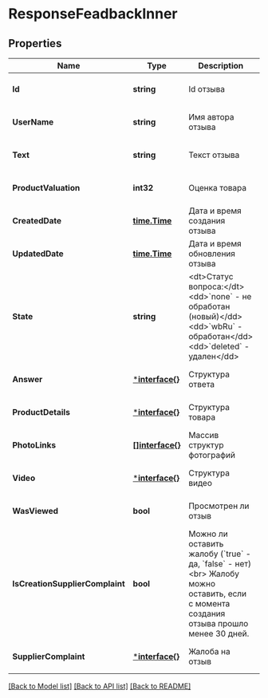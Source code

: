 # ResponseFeadbackInner

## Properties
Name | Type | Description | Notes
------------ | ------------- | ------------- | -------------
**Id** | **string** | Id отзыва | [optional] [default to null]
**UserName** | **string** | Имя автора отзыва | [optional] [default to null]
**Text** | **string** | Текст отзыва | [optional] [default to null]
**ProductValuation** | **int32** | Оценка товара | [optional] [default to null]
**CreatedDate** | [**time.Time**](time.Time.md) | Дата и время создания отзыва | [optional] [default to null]
**UpdatedDate** | [**time.Time**](time.Time.md) | Дата и время обновления отзыва | [optional] [default to null]
**State** | **string** | &lt;dt&gt;Статус вопроса:&lt;/dt&gt; &lt;dd&gt;&#x60;none&#x60; - не обработан (новый)&lt;/dd&gt; &lt;dd&gt;&#x60;wbRu&#x60; - обработан&lt;/dd&gt; &lt;dd&gt;&#x60;deleted&#x60; - удален&lt;/dd&gt;  | [optional] [default to null]
**Answer** | [***interface{}**](interface{}.md) | Структура ответа | [optional] [default to null]
**ProductDetails** | [***interface{}**](interface{}.md) | Структура товара | [optional] [default to null]
**PhotoLinks** | [**[]interface{}**](interface{}.md) | Массив структур фотографий | [optional] [default to null]
**Video** | [***interface{}**](interface{}.md) | Структура видео | [optional] [default to null]
**WasViewed** | **bool** | Просмотрен ли отзыв | [optional] [default to null]
**IsCreationSupplierComplaint** | **bool** | Можно ли оставить жалобу (&#x60;true&#x60; - да, &#x60;false&#x60; - нет) &lt;br&gt; Жалобу можно оставить, если с момента создания отзыва прошло менее 30 дней.  | [optional] [default to null]
**SupplierComplaint** | [***interface{}**](interface{}.md) | Жалоба на отзыв | [optional] [default to null]

[[Back to Model list]](../README.md#documentation-for-models) [[Back to API list]](../README.md#documentation-for-api-endpoints) [[Back to README]](../README.md)

